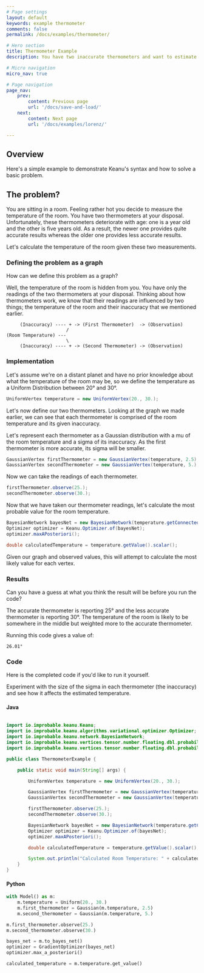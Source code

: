 ```yaml
---
# Page settings
layout: default
keywords: example thermometer
comments: false
permalink: /docs/examples/thermometer/

# Hero section
title: Thermometer Example
description: You have two inaccurate thermometers and want to estimate the temperature of a room.

# Micro navigation
micro_nav: true

# Page navigation
page_nav:
    prev:
        content: Previous page
        url: '/docs/save-and-load/'
    next:
        content: Next page
        url: '/docs/examples/lorenz/'

---
```


## Overview

Here's a simple example to demonstrate Keanu's syntax and how to solve a basic problem.

## The problem?

You are sitting in a room. Feeling rather hot you decide to measure the temperature
of the room. You have two thermometers at your disposal. Unfortunately, these thermometers deteriorate with age:
one is a year old and the other is five years old. As a result, the newer one provides quite accurate results whereas 
the older one provides less accurate results. 

Let's calculate the temperature of the room given these two measurements.


### Defining the problem as a graph

How can we define this problem as a graph? 

Well, the temperature of the room is hidden from you. You have only the readings
of the two thermometers at your disposal. Thinking about how thermometers work, we know that
their readings are influenced by two things; the temperature of the room and their inaccuracy
that we mentioned earlier.

```
     (Inaccuracy) ---- + -> (First Thermometer)  -> (Observation)
                      /
(Room Temperature) ---      
                      \
     (Inaccuracy) ---- + -> (Second Thermometer) -> (Observation) 
```

### Implementation

Let's assume we're on a distant planet and have no prior knowledge about what the temperature of the room may be, so 
we define the temperature as a Uniform Distribution between 20° and 30°.

```java
UniformVertex temperature = new UniformVertex(20., 30.);
```

Let's now define our two thermometers. Looking at the graph we made earlier, we can see that each thermometer
is comprised of the room temperature and its given inaccuracy. 

Let's represent each thermometer as a Gaussian distribution with a mu of the room temperature and a sigma of its inaccuracy.
As the first thermometer is more accurate, its sigma will be smaller.

```java
GaussianVertex firstThermometer = new GaussianVertex(temperature, 2.5);
GaussianVertex secondThermometer = new GaussianVertex(temperature, 5.);
```

Now we can take the readings of each thermometer.

```java
firstThermometer.observe(25.);
secondThermometer.observe(30.);
```

Now that we have taken our thermometer readings, let's calculate the most probable value for the 
room temperature.

```java
BayesianNetwork bayesNet = new BayesianNetwork(temperature.getConnectedGraph());
Optimizer optimizer = Keanu.Optimizer.of(bayesNet);
optimizer.maxAPosteriori();

double calculatedTemperature = temperature.getValue().scalar();
```

Given our graph and observed values, this will attempt to calculate the most likely value for each vertex.

### Results

Can you have a guess at what you think the result will be before you run the code?

The accurate thermometer is reporting 25° and the less accurate thermometer is reporting 30°. The 
temperature of the room is likely to be somewhere in the middle but weighted more to the accurate thermometer.

Running this code gives a value of:

```
26.01°
```

### Code

Here is the completed code if you'd like to run it yourself.

Experiment with the size of the sigma in each thermometer (the inaccuracy) and see how it affects the 
estimated temperature.

#### Java

```java

import io.improbable.keanu.Keanu;
import io.improbable.keanu.algorithms.variational.optimizer.Optimizer;
import io.improbable.keanu.network.BayesianNetwork;
import io.improbable.keanu.vertices.tensor.number.floating.dbl.probabilistic.GaussianVertex;
import io.improbable.keanu.vertices.tensor.number.floating.dbl.probabilistic.UniformVertex;

public class ThermometerExample {

    public static void main(String[] args) {

        UniformVertex temperature = new UniformVertex(20., 30.);

        GaussianVertex firstThermometer = new GaussianVertex(temperature, 2.5);
        GaussianVertex secondThermometer = new GaussianVertex(temperature, 5.);

        firstThermometer.observe(25.);
        secondThermometer.observe(30.);

        BayesianNetwork bayesNet = new BayesianNetwork(temperature.getConnectedGraph());
        Optimizer optimizer = Keanu.Optimizer.of(bayesNet);
        optimizer.maxAPosteriori();

        double calculatedTemperature = temperature.getValue().scalar();

        System.out.println("Calculated Room Temperature: " + calculatedTemperature);
    }
}
```

#### Python

```python
with Model() as m:
    m.temperature = Uniform(20., 30.)
    m.first_thermometer = Gaussian(m.temperature, 2.5)
    m.second_thermometer = Gaussian(m.temperature, 5.)

m.first_thermometer.observe(25.)
m.second_thermometer.observe(30.)

bayes_net = m.to_bayes_net()
optimizer = GradientOptimizer(bayes_net)
optimizer.max_a_posteriori()

calculated_temperature = m.temperature.get_value()
```
